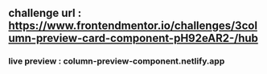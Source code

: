 ## challenge url : https://www.frontendmentor.io/challenges/3column-preview-card-component-pH92eAR2-/hub

### live preview : column-preview-component.netlify.app